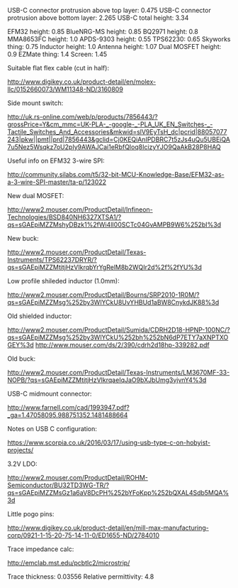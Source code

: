 USB-C connector protrusion above top layer: 0.475
USB-C connector protrusion above bottom layer: 2.265
USB-C total height: 3.34

EFM32 height: 0.85
BlueNRG-MS height: 0.85
BQ2971 height: 0.8
MMA8653FC height: 1.0
APDS-9303 height: 0.55
TPS62230: 0.65
Skyworks thing: 0.75
Inductor height: 1.0
Antenna height: 1.07
Dual MOSFET height: 0.9
EZMate thing: 1.4
Screen: 1.45

Suitable flat flex cable (cut in half):

http://www.digikey.co.uk/product-detail/en/molex-llc/0152660073/WM11348-ND/3160809

Side mount switch:

http://uk.rs-online.com/web/p/products/7856443/?grossPrice=Y&cm_mmc=UK-PLA-_-google-_-PLA_UK_EN_Switches-_-Tactile_Switches_And_Accessories&mkwid=slV9EyTsH_dc|pcrid|88057077243|pkw||pmt||prd|7856443&gclid=Cj0KEQiAnIPDBRC7t5zJs4uQu5UBEiQA7u5Nez5Wsqkz7oU2pIy9AWAJCai1eRbfQIoq8IcizyYJO9QaAkB28P8HAQ

Useful info on EFM32 3-wire SPI:

http://community.silabs.com/t5/32-bit-MCU-Knowledge-Base/EFM32-as-a-3-wire-SPI-master/ta-p/123022

New dual MOSFET:

http://www2.mouser.com/ProductDetail/Infineon-Technologies/BSD840NH6327XTSA1/?qs=sGAEpiMZZMshyDBzk1%2fWi4lI00SCTc04GvAMPB9W6%252bI%3d

New buck:

http://www2.mouser.com/ProductDetail/Texas-Instruments/TPS62237DRYR/?qs=sGAEpiMZZMtitjHzVIkrqbYrYgRelM8b2WQIr2d%2f%2fYU%3d

Low profile shileded inductor (1.0mm):

http://www2.mouser.com/ProductDetail/Bourns/SRP2010-1R0M/?qs=sGAEpiMZZMsg%252by3WlYCkU8UvYHBUd1aBW8CnykdJK88%3d

Old shielded inductor:

http://www2.mouser.com/ProductDetail/Sumida/CDRH2D18-HPNP-100NC/?qs=sGAEpiMZZMsg%252by3WlYCkU%252bh%252bN6dP7ETY7aXNPTXOGEY%3d
http://www.mouser.com/ds/2/390/cdrh2d18hp-339282.pdf

Old buck:

http://www2.mouser.com/ProductDetail/Texas-Instruments/LM3670MF-33-NOPB/?qs=sGAEpiMZZMtitjHzVIkrqaeIqJaO9bXJbUmg3vjvnY4%3d

USB-C midmount connector:

http://www.farnell.com/cad/1993947.pdf?_ga=1.47058095.988751352.1481488664

Notes on USB C configuration:

https://www.scorpia.co.uk/2016/03/17/using-usb-type-c-on-hobyist-projects/

3.2V LDO:

http://www2.mouser.com/ProductDetail/ROHM-Semiconductor/BU32TD3WG-TR/?qs=sGAEpiMZZMsGz1a6aV8DcPH%252bYFoKpp%252bQXAL4Sdb5MQA%3d

Little pogo pins:

http://www.digikey.co.uk/product-detail/en/mill-max-manufacturing-corp/0921-1-15-20-75-14-11-0/ED1655-ND/2784010

Trace impedance calc:

http://emclab.mst.edu/pcbtlc2/microstrip/

Trace thickness: 0.03556
Relative permittivity: 4.8
